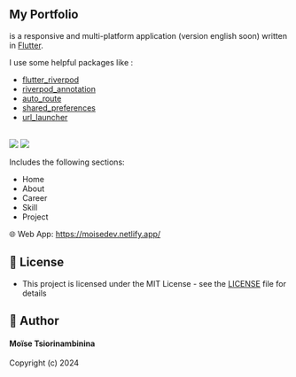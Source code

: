 ## My Portfolio

is a responsive and multi-platform application (version english soon) written in [Flutter](https://docs.flutter.dev/). 

I use some helpful packages like : 

- [flutter_riverpod](https://pub.dev/packages/flutter_riverpod)
- [riverpod_annotation](https://pub.dev/packages/riverpod_annotation)
- [auto_route](https://pub.dev/packages/auto_route)
- [shared_preferences](https://pub.dev/packages/shared_preferences)
- [url_launcher](https://pub.dev/packages/url_launcher)
</br></br>
<img src="https://github-production-user-asset-6210df.s3.amazonaws.com/10461181/364919505-65e105dc-969b-4a15-adb5-8ff6d8b5ebef.png?X-Amz-Algorithm=AWS4-HMAC-SHA256&X-Amz-Credential=AKIAVCODYLSA53PQK4ZA%2F20240905%2Fus-east-1%2Fs3%2Faws4_request&X-Amz-Date=20240905T193215Z&X-Amz-Expires=300&X-Amz-Signature=24a6238b9f2e010c33816dd214bedc114ee3b6b0ac1a95683104b23f71ccb701&X-Amz-SignedHeaders=host&actor_id=10461181&key_id=0&repo_id=836183845">
 <img src="https://github-production-user-asset-6210df.s3.amazonaws.com/10461181/364922422-08df1325-8154-4469-b0d5-3fab819b8ac4.png?X-Amz-Algorithm=AWS4-HMAC-SHA256&X-Amz-Credential=AKIAVCODYLSA53PQK4ZA%2F20240905%2Fus-east-1%2Fs3%2Faws4_request&X-Amz-Date=20240905T194216Z&X-Amz-Expires=300&X-Amz-Signature=3d815d5f3cff61a128834fd1867f34020ccd1d617b7403f9ef9e3d1461d4add4&X-Amz-SignedHeaders=host&actor_id=10461181&key_id=0&repo_id=836183845">

<br>

Includes the following sections:
- Home
- About
- Career
- Skill
- Project


🌐 Web App: https://moisedev.netlify.app/


## 🔑 License
- This project is licensed under the MIT License - see the [LICENSE](LICENSE.md) file for details

## 🧑 Author

#### Moïse Tsiorinambinina

Copyright (c) 2024
